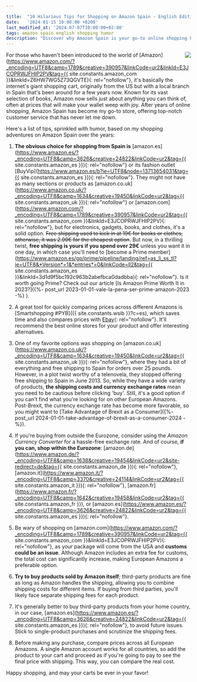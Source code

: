 ```yaml
---

title:  "10 Hilarious Tips for Shopping on Amazon Spain - English Edition"
date:   '2024-01-15 10:00:00 +0200'
last_modified_at: '2024-07-07T10:00:00+02:00'
tags: amazon spain english shopping humor
description: "Discover why Amazon Spain is your go-to online shopping hub. Get tips on navigating Amazon Spain with a twist of humor and save time while you're at it."
---
```

<a rel="nofollow" href='https://www.amazon.es/?_encoding=UTF8&tag={{ site.constants.amazon_es }}&linkCode=ur2&camp=3626&creative=24822'><img style="float: right;" src="https://3.bp.blogspot.com/-y7vepNFwf4I/UQF29es4s1I/AAAAAAAAAO4/Ri2PlmOohMA/s200/Amazon-logo%5B1%5D.jpg"></a>

For those who haven't been introduced to the world of [Amazon](https://www.amazon.com/?_encoding=UTF8&camp=1789&creative=390957&linkCode=ur2&linkId=E3JCOPRWJFHIP2PV&tag={{ site.constants.amazon_com }}&linkId=Z6HW7WG5Z73QGVTE){: rel="nofollow"}, it's basically the internet's giant shopping cart, originally from the US but with a local branch in Spain that's been around for a few years now. Known for its vast selection of books, Amazon now sells just about anything you can think of, often at prices that will make your wallet weep with joy. After years of online shopping, Amazon Spain has become my go-to store, offering top-notch customer service that has never let me down.

Here's a list of tips, sprinkled with humor, based on my shopping adventures on Amazon Spain over the years:

1. **The obvious choice for shopping from Spain is** [amazon.es](https://www.amazon.es/?_encoding=UTF8&camp=3626&creative=24822&linkCode=ur2&tag={{ site.constants.amazon_es }}){: rel="nofollow"} or its fashion outlet [BuyVip](https://www.amazon.es/b?ie=UTF8&node=13713654031&tag={{ site.constants.amazon_es }}){: rel="nofollow"}. They might not have as many sections or products as [amazon.co.uk](https://www.amazon.co.uk/?_encoding=UTF8&camp=1634&creative=19450&linkCode=ur2&tag={{ site.constants.amazon_uk }}){: rel="nofollow"} or [amazon.com](https://www.amazon.com/?_encoding=UTF8&camp=1789&creative=390957&linkCode=ur2&tag={{ site.constants.amazon_com }}&linkId=E3JCOPRWJFHIP2PV){: rel="nofollow"}, but for electronics, gadgets, books, and clothes, it's a solid option. ~~Free shipping used to kick in at 19€ for books or clothes, otherwise, it was 2.99€ for the cheapest option~~. But now, in a thrilling twist, **free shipping is yours if you spend over 29€** unless you want it in one day, in which case you'll need to [become a Prime member](https://www.amazon.es/gp/prime/pipeline/landing/ref=as_li_ss_tl?ie=UTF8&*Version*=1&*entries*=0&linkCode=ll2&tag={{ site.constants.amazon_es }}&linkId=3d1d9f5bc192c963b2abefbca0dadbba){: rel="nofollow"}. Is it worth going Prime? Check out our article [Is Amazon Prime Worth It in 2023?]({%- post_url 2023-01-01-vale-la-pena-ser-prime-amazon-2023 -%} ).

2. A great tool for quickly comparing prices across different Amazons is [Smartshopping #PYB]({{ site.constants.wsib }}?c=es), which saves time and also compares prices with [Ebay](https://rover.ebay.com/rover/1/1185-53479-19255-0/1?icep_ff3=1&pub=5575077854&toolid=10001&campid=5337456056&customid=&ipn=psmain&icep_vectorid=229501&kwid=902099&mtid=824&kw=lg){: rel="nofollow"}. It'll recommend the best online stores for your product and offer interesting alternatives.

3. One of my favorite options was shopping on [amazon.co.uk](https://www.amazon.co.uk/?_encoding=UTF8&camp=1634&creative=19450&linkCode=ur2&tag={{ site.constants.amazon_uk }}){: rel="nofollow"}, where they had a bit of everything and free shipping to Spain for orders over 25 pounds. However, in a plot twist worthy of a telenovela, they stopped offering free shipping to Spain in June 2013. So, while they have a wide variety of products, **the shipping costs and currency exchange rates** mean you need to be cautious before clicking 'buy'. Still, it's a good option if you can't find what you're looking for on other European Amazons. Post-Brexit, the currency exchange rate has become more favorable, so you might want to [Take Advantage of Brexit as a Consumer]({%- post_url 2024-01-01-take-advantage-of-brexit-as-a-consumer-2024 -%}).

4. If you're buying from outside the Eurozone, consider using the *Amazon Currency Converter* for a hassle-free exchange rate. And of course, **if you can, shop within the Eurozone**: [amazon.de](https://www.amazon.de/?_encoding=UTF8&camp=1638&creative=19454&linkCode=ur2&site-redirect=de&tag={{ site.constants.amazon_de }}){: rel="nofollow"}, [amazon.it](https://www.amazon.it/?_encoding=UTF8&camp=3370&creative=24114&linkCode=ur2&tag={{ site.constants.amazon_it }}){: rel="nofollow"}, [amazon.fr](https://www.amazon.fr/?_encoding=UTF8&camp=1642&creative=19458&linkCode=ur2&tag={{ site.constants.amazon_fr }}), or [amazon.es](https://www.amazon.es/?_encoding=UTF8&camp=3626&creative=24822&linkCode=ur2&tag={{ site.constants.amazon_es }}){: rel="nofollow"}.

5. Be wary of shopping on [amazon.com](https://www.amazon.com/?_encoding=UTF8&camp=1789&creative=390957&linkCode=ur2&tag={{ site.constants.amazon_com }}&linkId=E3JCOPRWJFHIP2PV){: rel="nofollow"}, as your package will come from the USA and **customs could be an issue**. Although Amazon includes an extra fee for customs, the total cost can significantly increase, making European Amazons a preferable option.

6. **Try to buy products sold by Amazon itself**; third-party products are fine as long as Amazon handles the shipping, allowing you to combine shipping costs for different items. If buying from third parties, you'll likely face separate shipping fees for each product.

7. It's generally better to buy third-party products from your home country, in our case, [amazon.es](https://www.amazon.es/?_encoding=UTF8&camp=3626&creative=24822&linkCode=ur2&tag={{ site.constants.amazon_es }}){: rel="nofollow"}, to avoid future issues. Stick to single-product purchases and scrutinize the shipping fees.

8. Before making any purchase, compare prices across all European Amazons. A single Amazon account works for all countries, so add the product to your cart and proceed as if you're going to pay to see the final price with shipping. This way, you can compare the real cost.

Happy shopping, and may your carts be ever in your favor!